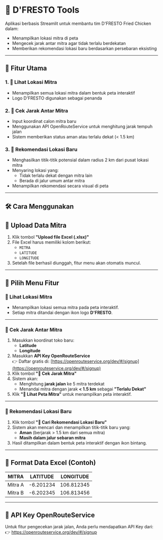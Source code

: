 # 🍗 D'FRESTO Tools

Aplikasi berbasis Streamlit untuk membantu tim D'FRESTO Fried Chicken dalam:
- Menampilkan lokasi mitra di peta
- Mengecek jarak antar mitra agar tidak terlalu berdekatan
- Memberikan rekomendasi lokasi baru berdasarkan persebaran eksisting

---

## 🚀 Fitur Utama

### 1. 📌 Lihat Lokasi Mitra
- Menampilkan semua lokasi mitra dalam bentuk peta interaktif
- Logo D'FRESTO digunakan sebagai penanda

### 2. 📏 Cek Jarak Antar Mitra
- Input koordinat calon mitra baru
- Menggunakan API OpenRouteService untuk menghitung jarak tempuh jalan
- Sistem memberikan status aman atau terlalu dekat (< 1.5 km)

### 3. 🌟 Rekomendasi Lokasi Baru
- Menghasilkan titik-titik potensial dalam radius 2 km dari pusat lokasi mitra
- Menyaring lokasi yang:
  - Tidak terlalu dekat dengan mitra lain
  - Berada di jalur umum antar mitra
- Menampilkan rekomendasi secara visual di peta

---

## 🛠️ Cara Menggunakan

## 📁 Upload Data Mitra

1. Klik tombol **"Upload file Excel (.xlsx)"**
2. File Excel harus memiliki kolom berikut:
   - `MITRA`
   - `LATITUDE`
   - `LONGITUDE`
3. Setelah file berhasil diunggah, fitur menu akan otomatis muncul.

---

## 🧭 Pilih Menu Fitur

### 📌 Lihat Lokasi Mitra
- Menampilkan lokasi semua mitra pada peta interaktif.
- Setiap mitra ditandai dengan ikon logo **D'FRESTO**.

---

### 📏 Cek Jarak Antar Mitra

1. Masukkan koordinat toko baru:
   - **Latitude**
   - **Longitude**
2. Masukkan **API Key OpenRouteService**  
   👉 Daftar gratis di: [https://openrouteservice.org/dev/#/signup](https://openrouteservice.org/dev/#/signup)
3. Klik tombol **"🚦 Cek Jarak Mitra"**
4. Sistem akan:
   - Menghitung **jarak jalan** ke 5 mitra terdekat
   - Menandai mitra dengan jarak **< 1.5 km** sebagai **"Terlalu Dekat"**
5. Klik **"📍 Lihat Peta Mitra"** untuk menampilkan peta interaktif.

---

### 🌟 Rekomendasi Lokasi Baru

1. Klik tombol **"🔄 Cari Rekomendasi Lokasi Baru"**
2. Sistem akan mencari dan menampilkan titik-titik baru yang:
   - **Aman** (berjarak > 1.5 km dari semua mitra)
   - **Masih dalam jalur sebaran mitra**
3. Hasil ditampilkan dalam bentuk peta interaktif dengan ikon bintang.
---

## 📁 Format Data Excel (Contoh)

| MITRA       | LATITUDE   | LONGITUDE   |
|-------------|------------|-------------|
| Mitra A     | -6.201234  | 106.812345  |
| Mitra B     | -6.202345  | 106.813456  |

---

## 🔐 API Key OpenRouteService

Untuk fitur pengecekan jarak jalan, Anda perlu mendapatkan API Key dari:
👉 https://openrouteservice.org/dev/#/signup

